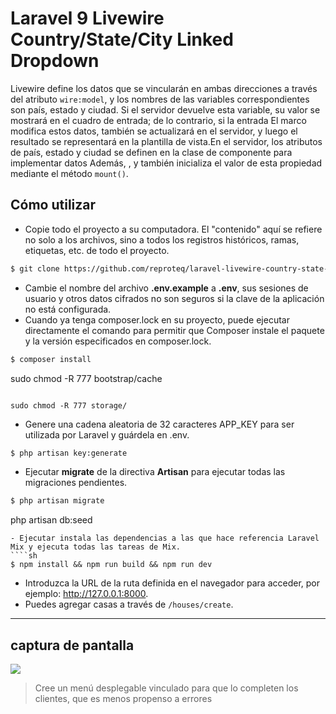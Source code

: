 # Laravel 9 Livewire Country/State/City Linked Dropdown

Livewire define los datos que se vincularán en ambas direcciones a través del atributo `wire:model`, y los nombres de las variables correspondientes son país, estado y ciudad. Si el servidor devuelve esta variable, su valor se mostrará en el cuadro de entrada; de lo contrario, si la entrada El marco modifica estos datos, también se actualizará en el servidor, y luego el resultado se representará en la plantilla de vista.En el servidor, los atributos de país, estado y ciudad se definen en la clase de componente para implementar datos Además, , y también inicializa el valor de esta propiedad mediante el método `mount()`.

## Cómo utilizar
- Copie todo el proyecto a su computadora. El "contenido" aquí se refiere no solo a los archivos, sino a todos los registros históricos, ramas, etiquetas, etc. de todo el proyecto.
````sh
$ git clone https://github.com/reproteq/laravel-livewire-country-state-city-cascading-dropdown.git  [directorio-app]
````
- Cambie el nombre del archivo __.env.example__ a __.env__, sus sesiones de usuario y otros datos cifrados no son seguros si la clave de la aplicación no está configurada.
- Cuando ya tenga composer.lock en su proyecto, puede ejecutar directamente el comando para permitir que Composer instale el paquete y la versión especificados en composer.lock.
````sh
$ composer install
````

sudo chmod -R 777 bootstrap/cache
````

sudo chmod -R 777 storage/
````
- Genere una cadena aleatoria de 32 caracteres APP_KEY para ser utilizada por Laravel y guárdela en .env.
````sh
$ php artisan key:generate
````
- Ejecutar __migrate__ de la directiva __Artisan__ para ejecutar todas las migraciones pendientes.
````sh
$ php artisan migrate
````
php artisan db:seed
````
- Ejecutar instala las dependencias a las que hace referencia Laravel Mix y ejecuta todas las tareas de Mix.
````sh
$ npm install && npm run build && npm run dev
````
- Introduzca la URL de la ruta definida en el navegador para acceder, por ejemplo: http://127.0.0.1:8000.
- Puedes agregar casas a través de `/houses/create`.

----

## captura de pantalla
![](https://i.imgur.com/rBiwhsg.gif)
> Cree un menú desplegable vinculado para que lo completen los clientes, que es menos propenso a errores
